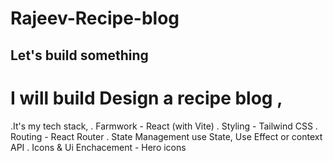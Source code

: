 # Rajeev-Recipe-blog

## Let's build something 
# I will build Design a recipe blog ,
.It's my tech stack, 
. Farmwork - React (with Vite)
. Styling - Tailwind CSS
. Routing - React Router 
. State Management use State, Use Effect or context API
. Icons & Ui Enchacement - Hero icons 
